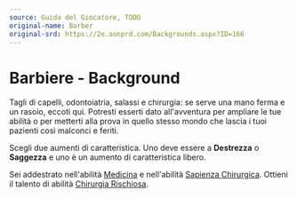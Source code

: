```yaml
---
source: Guida del Giocatore, TODO
original-name: Barber
original-srd: https://2e.aonprd.com/Backgrounds.aspx?ID=166
---
```


# Barbiere - Background

Tagli di capelli, odontoiatria, salassi e chirurgia: se serve una mano ferma e
un rasoio, eccoti qui. Potresti esserti dato all'avventura per ampliare le tue
abilità o per metterti alla prova in quello stesso mondo che lascia i tuoi
pazienti così malconci e feriti.

Scegli due aumenti di caratteristica. Uno deve essere a **Destrezza** o
**Saggezza** e uno è un aumento di caratteristica libero.

Sei addestrato nell'abilità [Medicina](/abilita/medicina) e nell'abilità
[Sapienza Chirurgica](/abilita/sapienza). Ottieni il talento di abilità
[Chirurgia Rischiosa](/talenti/generici/chirurgia-rischiosa).
